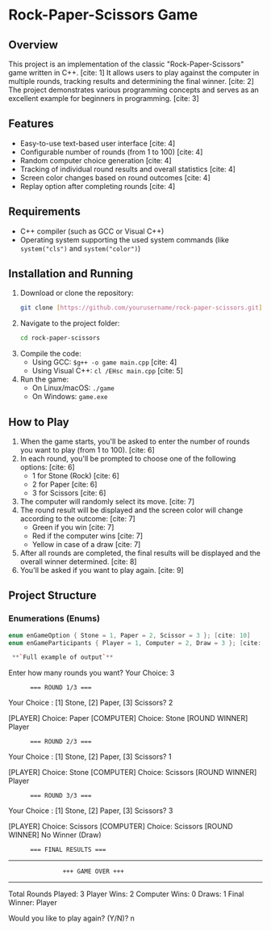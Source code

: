 # Rock-Paper-Scissors Game

## Overview
This project is an implementation of the classic "Rock-Paper-Scissors" game written in C++. [cite: 1] It allows users to play against the computer in multiple rounds, tracking results and determining the final winner. [cite: 2] The project demonstrates various programming concepts and serves as an excellent example for beginners in programming. [cite: 3]

## Features
* Easy-to-use text-based user interface [cite: 4]
* Configurable number of rounds (from 1 to 100) [cite: 4]
* Random computer choice generation [cite: 4]
* Tracking of individual round results and overall statistics [cite: 4]
* Screen color changes based on round outcomes [cite: 4]
* Replay option after completing rounds [cite: 4]

## Requirements
* C++ compiler (such as GCC or Visual C++)
* Operating system supporting the used system commands (like `system("cls")` and `system("color")`)

## Installation and Running
1.  Download or clone the repository:
    ```bash
    git clone [https://github.com/yourusername/rock-paper-scissors.git](https://github.com/yourusername/rock-paper-scissors.git)
    ```
2.  Navigate to the project folder:
    ```bash
    cd rock-paper-scissors
    ```
3.  Compile the code:
    * Using GCC: `$g++ -o game main.cpp` [cite: 4]
    * Using Visual C++: `cl /EHsc main.cpp` [cite: 5]
4.  Run the game:
    * On Linux/macOS: `./game`
    * On Windows: `game.exe`

## How to Play
1.  When the game starts, you'll be asked to enter the number of rounds you want to play (from 1 to 100). [cite: 6]
2.  In each round, you'll be prompted to choose one of the following options: [cite: 6]
    * 1 for Stone (Rock) [cite: 6]
    * 2 for Paper [cite: 6]
    * 3 for Scissors [cite: 6]
3.  The computer will randomly select its move. [cite: 7]
4.  The round result will be displayed and the screen color will change according to the outcome: [cite: 7]
    * Green if you win [cite: 7]
    * Red if the computer wins [cite: 7]
    * Yellow in case of a draw [cite: 7]
5.  After all rounds are completed, the final results will be displayed and the overall winner determined. [cite: 8]
6.  You'll be asked if you want to play again. [cite: 9]

## Project Structure

### Enumerations (Enums)
```cpp
enum enGameOption { Stone = 1, Paper = 2, Scissor = 3 }; [cite: 10]
enum enGameParticipants { Player = 1, Computer = 2, Draw = 3 }; [cite: 10]

 **`Full example of output`**

```
Enter how many rounds you want?
Your Choice: 3

          === ROUND 1/3 ===
Your Choice : [1] Stone, [2] Paper, [3] Scissors? 2

[PLAYER]  Choice: Paper
[COMPUTER] Choice: Stone
[ROUND WINNER] Player

          === ROUND 2/3 ===
Your Choice : [1] Stone, [2] Paper, [3] Scissors? 1

[PLAYER]  Choice: Stone
[COMPUTER] Choice: Scissors
[ROUND WINNER] Player

          === ROUND 3/3 ===
Your Choice : [1] Stone, [2] Paper, [3] Scissors? 3

[PLAYER]  Choice: Scissors
[COMPUTER] Choice: Scissors
[ROUND WINNER] No Winner (Draw)

          === FINAL RESULTS ===
____________________________________________________________
                   +++ GAME OVER +++
____________________________________________________________

Total Rounds Played: 3
Player Wins:    2
Computer Wins:  0
Draws:          1
Final Winner:   Player

Would you like to play again? (Y/N)? n
